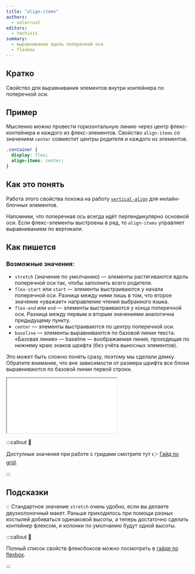 ```yaml
---
title: "align-items"
authors:
  - solarrust
editors:
  - tachisis
summary:
  - выравнивание вдоль поперечной оси
  - flexbox
---
```


## Кратко

Свойство для выравнивания элементов внутри контейнера по поперечной оси.

## Пример

Мысленно можно провести горизонтальную линию через центр флекс-контейнера и каждого из флекс-элементов. Свойство `align-items` со значением `center` совместит центры родителя и каждого из элементов.

```css
.container {
  display: flex;
  align-items: center;
}
```

## Как это понять

Работа этого свойства похожа на работу [`vertical-align`](/css/vertical-align/) для инлайн-блочных элементов.

Напомним, что поперечная ось всегда идёт перпендикулярно основной оси. Если флекс-элементы выстроены в ряд, то `align-items` управляет выравниванием по вертикали.

## Как пишется

### Возможные значения:

- `stretch` (значение по умолчанию) — элементы растягиваются вдоль поперечной оси так, чтобы заполнить всего родителя.
- `flex-start` или `start` — элементы выстраиваются у начала поперечной оси. Разница между ними лишь в том, что второе значение «уважает» направление чтения выбранного языка.
- `flex-end` или `end` — элементы выстраиваются у конца поперечной оси. Разница между первым и вторым значениями аналогична предыдущему пункту.
- `center` — элементы выстраиваются по центру поперечной оси.
- `baseline` — элементы выравниваются по базовой линии текста. «Базовая линия» — baseline — воображаемая линия, проходящая по нижнему краю знаков шрифта (без учёта выносных элементов).

Это может быть сложно понять сразу, поэтому мы сделали демку. Обратите внимание, что вне зависимости от размера шрифта все блоки выравниваются по базовой линии первой строки.

<iframe title="Возможные значения свойства align-items" src="demos/align-items.html"></iframe>

:::callout 🥸

Доступные значения при работе с гридами смотрите тут 👉 [Гайд по grid](/css/articles/grid-guide/).

:::

## Подсказки

💡 Стандартное значение `stretch` очень удобно, если вы делаете двухколоночный макет. Раньше приходилось при помощи разных костылей добиваться одинаковой высоты, а теперь достаточно сделать контейнер флексом, и колонки по умолчанию будут одной высоты.

:::callout 📝

Полный список свойств флексбоксов можно посмотреть в [гайде по flexbox](/css/articles/flexbox-guide/).

:::
